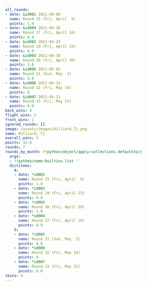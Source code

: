 ```yaml
---
all_rounds:
- date: &id001 2021-04-09
  name: Round 25 (Fri, April  9)
  points: 1.0
- date: &id004 2021-04-16
  name: Round 27 (Fri, April 16)
  points: 8.0
- date: &id002 2021-04-23
  name: Round 29 (Fri, April 23)
  points: 6.0
- date: &id003 2021-04-30
  name: Round 30 (Fri, April 30)
  points: 3.0
- date: &id005 2021-05-02
  name: Round 31 (Sun, May  2)
  points: 8.0
- date: &id006 2021-05-14
  name: Round 32 (Fri, May 14)
  points: 0
- date: &id007 2021-05-21
  name: Round 33 (Fri, May 21)
  points: 6.0
back_wins: 4
flight_wins: 2
front_wins: 2
ignored_rounds: []
image: /assets/images/Hilliard_Tj.png
name: Hilliard, Tj
overall_wins: 5
points: 32.0
rounds: 7
rounds_by_month: !!python/object/apply:collections.defaultdict
  args:
  - !!python/name:builtins.list ''
  dictitems:
    4:
    - date: *id001
      name: Round 25 (Fri, April  9)
      points: 1.0
    - date: *id002
      name: Round 29 (Fri, April 23)
      points: 6.0
    - date: *id003
      name: Round 30 (Fri, April 30)
      points: 3.0
    - date: *id004
      name: Round 27 (Fri, April 16)
      points: 8.0
    5:
    - date: *id005
      name: Round 31 (Sun, May  2)
      points: 8.0
    - date: *id006
      name: Round 32 (Fri, May 14)
      points: 0
    - date: *id007
      name: Round 33 (Fri, May 21)
      points: 6.0
skins: 8
---
```

